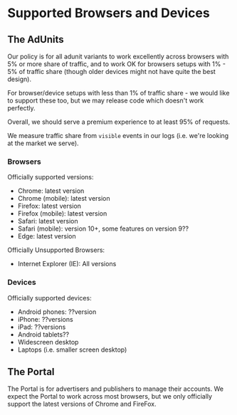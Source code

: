 # Supported Browsers and Devices

## The AdUnits

Our policy is for all adunit variants to work excellently across browsers with 5% or more share of traffic,
and to work OK for browsers setups with 1% - 5% of traffic share (though older devices might not have quite the best design).

For browser/device setups with less than 1% of traffic share - we would like to support these too, but we may release code which doesn't work perfectly.

Overall, we should serve a premium experience to at least 95% of requests.

We measure traffic share from <code>visible</code> events in our logs (i.e. we're looking at the market we serve).

### Browsers

Officially supported versions:

- Chrome: latest version
- Chrome (mobile): latest version
- Firefox: latest version
- Firefox (mobile): latest version
- Safari: latest version
- Safari (mobile): version 10+, some features on version 9??
- Edge: latest version

Officially Unsupported Browsers:

- Internet Explorer (IE): All versions

### Devices

Officially supported devices:

- Android phones: ??version
- iPhone: ??versions
- iPad: ??versions
- Android tablets??
- Widescreen desktop
- Laptops (i.e. smaller screen desktop)

## The Portal

The Portal is for advertisers and publishers to manage their accounts.
We expect the Portal to work across most browsers, but we only officially support the latest versions of Chrome and FireFox.
